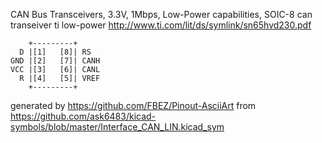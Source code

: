 CAN Bus Transceivers, 3.3V, 1Mbps, Low-Power capabilities, SOIC-8
can transeiver ti low-power
http://www.ti.com/lit/ds/symlink/sn65hvd230.pdf


	    +---------+
	  D |[1]   [8]| RS
	GND |[2]   [7]| CANH
	VCC |[3]   [6]| CANL
	  R |[4]   [5]| VREF
	    +---------+


generated by https://github.com/FBEZ/Pinout-AsciiArt from https://github.com/ask6483/kicad-symbols/blob/master/Interface_CAN_LIN.kicad_sym